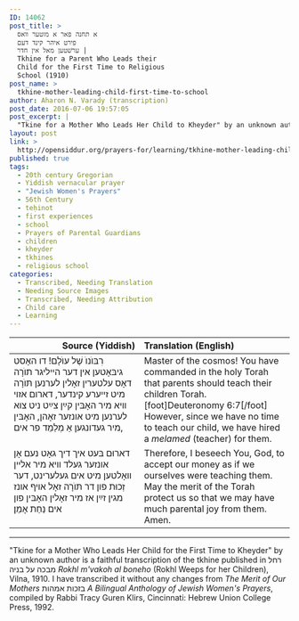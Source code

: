 ```yaml
---
ID: 14062
post_title: >
  א תחנה פאר א מוטער װאס
  פירט איהר קינד דעם
  ערשׁטען מאל אין חדר |
  Tkhine for a Parent Who Leads their
  Child for the First Time to Religious
  School (1910)
post_name: >
  tkhine-mother-leading-child-first-time-to-school
author: Aharon N. Varady (transcription)
post_date: 2016-07-06 19:57:05
post_excerpt: |
  "Tkine for a Mother Who Leads Her Child to Kheyder" by an unknown author is a faithful transcription of the tkhine published in <em>Rokhl m'vakoh al boneho</em> (Raḥel Weeps for her Children), Vilna, 1910. I have transcribed it without any changes from <em>The Merit of Our Mothers</em> בזכות אמהות <em>A Bilingual Anthology of Jewish Women's Prayers</em>, compiled by Rabbi Tracy Guren Klirs, Cincinnati: Hebrew Union College Press, 1992. <em>shgiyot mi yavin, ministarot nakeni.</em> Please offer a translation of this tkhine in the comments.
layout: post
link: >
  http://opensiddur.org/prayers-for/learning/tkhine-mother-leading-child-first-time-to-school/
published: true
tags:
  - 20th century Gregorian
  - Yiddish vernacular prayer
  - "Jewish Women's Prayers"
  - 56th Century
  - teḥinot
  - first experiences
  - school
  - Prayers of Parental Guardians
  - children
  - kheyder
  - tkhines
  - religious school
categories:
  - Transcribed, Needing Translation
  - Needing Source Images
  - Transcribed, Needing Attribution
  - Child care
  - Learning
---
```

<table style="margin-left: auto;margin-right: auto;" class="draggable">
<thead><tr><th id="x" style="text-align: right;">Source (Yiddish)</th><th style="text-align: left;">Translation (English)</th></tr></thead>
<tbody>
<tr><td style="vertical-align:top;" width="46%">
<div class="yiddish"><span lang="yi">
רִבּוֺנוֺ שֶׁל עוֺלָם! 
דו האָסט גיבּאָטען אין דער הײליגר תוֺרָה 
דאָס עלטערין זאָלין לערנען תּוֺרָה מיט זײערע קינדער, 
דארום אזױ װיא מיר האָבּין קײַן צײַט ניט צוא לערנען מיט אונזער זאָהן, 
האָבּין מיר געדונגען אַ מְלַמֵד פר אים, 
</span></div></td>

<td style="vertical-align:top;" width="53%"><div class="english">
Master of the cosmos! 
You have commanded in the holy Torah 
that parents should teach their children Torah.[foot]Deuteronomy 6:7[/foot]&nbsp;
However, since we have no time to teach our child, 
we have hired a <em>melamed</em> (teacher) for them. 
</div></td></tr>


<tr><td style="vertical-align:top;" width="46%">
<div class="yiddish"><span lang="yi">
דארוּם בּעט איך דיך גאָט 
נעם אָן אונזער געלד װיא מיר אלײן װאָלטען מיט אים געלערינט, 
דער זְכוּת פון דר תּוֺרָה זאָל אױף אונז מגין זײַן 
אז מיר זאָלין האָבּין פון אים נַחַת 
אָמֵן׃
</span></div></td>

<td style="vertical-align:top;" width="53%"><div class="english">
Therefore, I beseech You, God, 
to accept our money as if we ourselves were teaching them. 
May the merit of the Torah protect us 
so that we may have much parental joy from them. 
Amen.
</div></td>
</tr>
</tbody></table>

<hr />
"Tkine for a Mother Who Leads Her Child for the First Time to Kheyder" by an unknown author is a faithful transcription of the tkhine published in  רחל מבכה על בניה <em>Rokhl m'vakoh al boneho</em> (Rokhl Weeps for her Children), Vilna, 1910. I have transcribed it without any changes from <em>The Merit of Our Mothers</em> בזכות אמהות <em>A Bilingual Anthology of Jewish Women's Prayers</em>, compiled by Rabbi Tracy Guren Klirs, Cincinnati: Hebrew Union College Press, 1992.